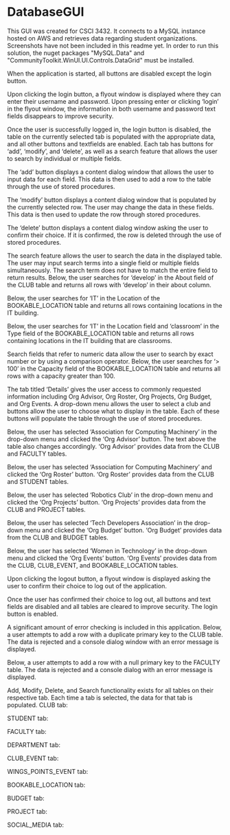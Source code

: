# DatabaseGUI
This GUI was created for CSCI 3432. It connects to a MySQL instance hosted on AWS and retrieves data regarding student organizations. Screenshots have not been included in this readme yet. In order to run this solution, the nuget packages "MySQL.Data" and "CommunityToolkit.WinUI.UI.Controls.DataGrid" must be installed. 

When the application is started, all buttons are disabled except the login button. 

Upon clicking the login button, a flyout window is displayed where they can enter their username and password. Upon pressing enter or clicking ‘login’ in the flyout window, the information in both username and password text fields disappears to improve security. 

Once the user is successfully logged in, the login button is disabled, the table on the currently selected tab is populated with the appropriate data, and all other buttons and textfields are enabled. Each tab has buttons for ‘add’, ‘modify’, and ‘delete’, as well as a search feature that allows the user to search by individual or multiple fields. 

The ‘add’ button displays a content dialog window that allows the user to input data for each field. This data is then used to add a row to the table through the use of stored procedures. 

The ‘modify’ button displays a content dialog window that is populated by the currently selected row. The user may change the data in these fields. This data is then used to update the row through stored procedures. 

The ‘delete’ button displays a content dialog window asking the user to confirm their choice. If it is confirmed, the row is deleted through the use of stored procedures. 

The search feature allows the user to search the data in the displayed table. The user may input search terms into a single field or multiple fields simultaneously. The search term does not have to match the entire field to return results. Below, the user searches for ‘develop’ in the About field of the CLUB table and returns all rows with ‘develop’ in their about column. 

Below, the user searches for ‘IT’ in the Location of the BOOKABLE_LOCATION table and returns all rows containing locations in the IT building. 

Below, the user searches for ‘IT’ in the Location field and ‘classroom’ in the Type field of the BOOKABLE_LOCATION table and returns all rows containing locations in the IT building that are classrooms.

Search fields that refer to numeric data allow the user to search by exact number or by using a comparison operator. Below, the user searches for ‘> 100’ in the Capacity field of the BOOKABLE_LOCATION table and returns all rows with a capacity greater than 100. 

The tab titled ‘Details’ gives the user access to commonly requested information including Org Advisor, Org Roster, Org Projects, Org Budget, and Org Events.  A drop-down menu allows the user to select a club and buttons allow the user to choose what to display in the table. Each of these buttons will populate the table through the use of stored procedures.

Below, the user has selected ‘Association for Computing Machinery’ in the drop-down menu and clicked the ‘Org Advisor’ button. The text above the table also changes accordingly. ‘Org Advisor’ provides data from the CLUB and FACULTY tables. 

Below, the user has selected ‘Association for Computing Machinery’ and clicked the ‘Org Roster’ button. ‘Org Roster’ provides data from the CLUB and STUDENT tables. 

Below, the user has selected ‘Robotics Club’ in the drop-down menu and clicked the ‘Org Projects’ button. ‘Org Projects’ provides data from the CLUB and PROJECT tables. 

Below, the user has selected ‘Tech Developers Association’ in the drop-down menu and clicked the ‘Org Budget’ button. ‘Org Budget’ provides data from the CLUB and BUDGET tables. 

Below, the user has selected ‘Women in Technology’ in the drop-down menu and clicked the ‘Org Events’ button. ‘Org Events’ provides data from the CLUB, CLUB_EVENT, and BOOKABLE_LOCATION tables. 

Upon clicking the logout button, a flyout window is displayed asking the user to confirm their choice to log out of the application. 

Once the user has confirmed their choice to log out, all buttons and text fields are disabled and all tables are cleared to improve security. The login button is enabled. 

A significant amount of error checking is included in this application. Below, a user attempts to add a row with a duplicate primary key to the CLUB table. The data is rejected and a console dialog window with an error message is displayed. 


Below, a user attempts to add a row with a null primary key to the FACULTY table. The data is rejected and a console dialog with an error message is displayed. 


Add, Modify, Delete, and Search functionality exists for all tables on their respective tab. Each time a tab is selected, the data for that tab is populated. 
CLUB tab:




STUDENT tab:

FACULTY tab:





DEPARTMENT tab:

CLUB_EVENT tab:





WINGS_POINTS_EVENT tab:

BOOKABLE_LOCATION tab:





BUDGET tab:

PROJECT tab:





SOCIAL_MEDIA tab:

